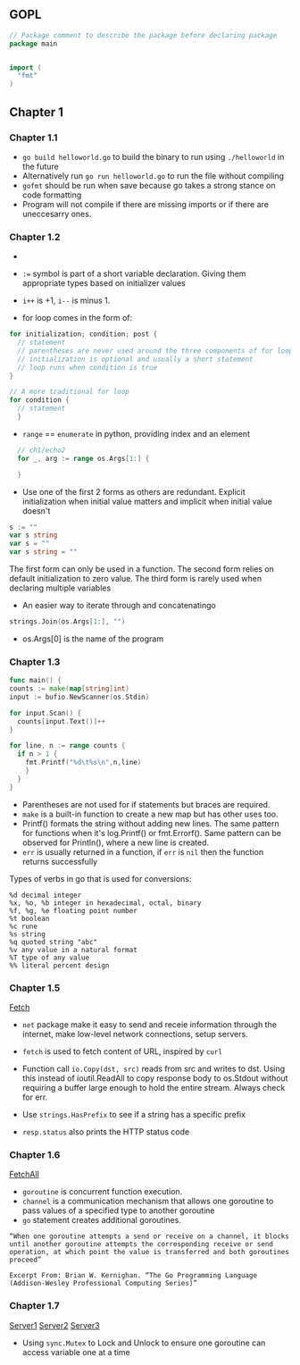 ## GOPL

```go 
// Package comment to describe the package before declaring package
package main


import (
  "fmt"
)
```

## Chapter 1
### Chapter 1.1
- `go build helloworld.go` to build the binary to run using `./helloworld` in the future
- Alternatively run `go run helloworld.go` to run the file without compiling
- `gofmt` should be run when save because go takes a strong stance on code formatting
- Program will not compile if there are missing imports or if there are uneccesarry ones.

### Chapter 1.2 
- 
- `:=` symbol is part of a short variable declaration. Giving them appropriate types based on initializer values
- `i++` is +1, `i--` is minus 1. 

- for loop comes in the form of: 
```go
for initialization; condition; post {
  // statement 
  // parentheses are never used around the three components of for loop
  // initialization is optional and usually a short statement 
  // loop runs when condition is true
}
```
```go
// A more traditional for loop
for condition {
  // statement
  }
```

- `range` == `enumerate` in python, providing index and an element
```go
  // ch1/echo2
  for _, arg := range os.Args[1:] {

  }
```

- Use one of the first 2 forms as others are redundant. Explicit  initialization when initial value matters and implicit when initial value doesn't 
```go
s := ""
var s string
var s = ""
var s string = ""
```
The first form can only be used in a function.
The second form relies on default initialization to zero value. 
The third form is rarely used when declaring multiple variables

- An easier way to iterate through and concatenatingo
```go
strings.Join(os.Args[1:], "") 
```

- os.Args[0] is the name of the program

### Chapter 1.3

```go
func main() {
counts := make(map[string]int)
input := bufio.NewScanner(os.Stdin)

for input.Scan() {
  counts[input.Text()]++
}

for line, n := range counts {
  if n > 1 {
    fmt.Printf("%d\t%s\n",n,line)
    }
  }
}
```

- Parentheses are not used for if statements but braces are required. 
- `make` is a built-in function to create a new map but has other uses too. 
- Printf() formats the string without adding new lines. The same pattern for functions when it's log.Printf() or fmt.Errorf(). Same pattern can be observed for Println(), where a new line is created. 
- `err` is usually returned in a function, if `err` is `nil` then the function returns successfully

Types of verbs in go that is used for conversions:
```
%d decimal integer
%x, %o, %b integer in hexadecimal, octal, binary
%f, %g, %e floating point number
%t boolean
%c rune
%s string
%q quoted string "abc"
%v any value in a natural format
%T type of any value
%% literal percent design
```

### Chapter 1.5
[Fetch](gopl/ch1/fetch.go)
- `net` package make it easy to send and receie information through the internet, make low-level network connections, setup servers. 
- `fetch` is used to fetch content of URL, inspired by `curl` 

- Function call `io.Copy(dst, src)` reads from src and writes to dst. Using this instead of ioutil.ReadAll to copy response body to os.Stdout without requiring a buffer large enough to hold the entire stream. Always check for err.
- Use `strings.HasPrefix` to see if a string has a specific prefix
- `resp.status` also prints the HTTP status code

### Chapter 1.6
[FetchAll](gopl/ch1/fetchall.go)
- `goroutine` is concurrent function execution. 
- `channel` is a communication mechanism that allows one goroutine to pass values of a specified type to another goroutine
- `go` statement creates additional goroutines. 

```
“When one goroutine attempts a send or receive on a channel, it blocks until another goroutine attempts the corresponding receive or send operation, at which point the value is transferred and both goroutines proceed”

Excerpt From: Brian W. Kernighan. “The Go Programming Language (Addison-Wesley Professional Computing Series)”
```
### Chapter 1.7
[Server1](gopl/ch1/server1.go)
[Server2](gopl/ch1/server2.go)
[Server3](gopl/ch1/server3.go)
- Using `sync.Mutex` to Lock and Unlock to ensure one goroutine can access variable one at a time 

